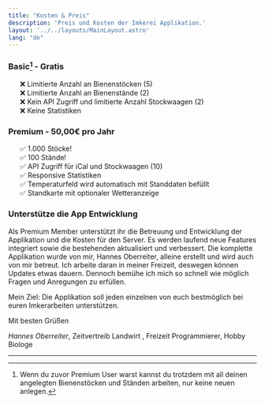```yaml
---
title: "Kosten & Preis"
description: 'Preis und Kosten der Imkerei Applikation.'
layout: '../../layouts/MainLayout.astro'
lang: "de"
---
```


### Basic[^1] - Gratis

<ul style="list-style: none">
    <li>❌ Limitierte Anzahl an Bienenstöcken (5)</li>
    <li>❌ Limitierte Anzahl an Bienenstände (2)</li>
    <li>❌ Kein API Zugriff und limitierte Anzahl Stockwaagen (2)</li>
    <li>❌ Keine Statistiken</li>
</ul>

### Premium - 50,00€ pro Jahr

<ul style="list-style: none">
    <li>✅ 1.000 Stöcke!</li>
    <li>✅ 100 Stände!</li>
    <li>✅ API Zugriff für iCal und Stockwaagen (10)</li>
    <li>✅ Responsive Statistiken</li>
    <li>✅ Temperaturfeld wird automatisch mit Standdaten befüllt</li>
    <li>✅ Standkarte mit optionaler Wetteranzeige</li>
</ul>

### Unterstütze die App Entwicklung

Als Premium Member unterstützt ihr die Betreuung und Entwicklung der Applikation und die Kosten für den Server. Es werden laufend neue Features integriert sowie die bestehenden aktualisiert und verbessert. Die komplette Applikation wurde von mir, Hannes Oberreiter, alleine erstellt und wird auch von mir betreut. Ich arbeite daran in meiner Freizeit, deswegen können Updates etwas dauern. Dennoch bemühe ich mich so schnell wie möglich Fragen und Anregungen zu erfüllen.

Mein Ziel: Die Applikation soll jeden einzelnen von euch bestmöglich bei euren Imkerarbeiten unterstützen.

Mit besten Grüßen

_Hannes Oberreiter_, Zeitvertreib Landwirt , Freizeit Programmierer, Hobby Biologe

<hr/>

[^1]: Wenn du zuvor Premium User warst kannst du trotzdem mit all deinen angelegten Bienenstöcken und Ständen arbeiten, nur keine neuen anlegen.
